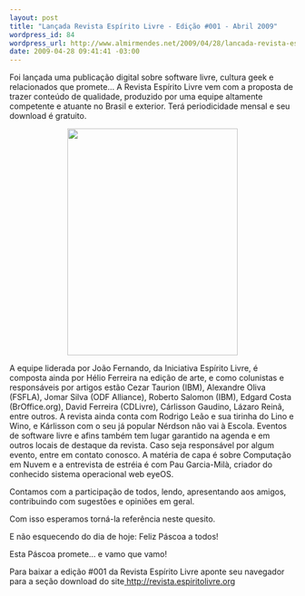 ```yaml
--- 
layout: post
title: "Lançada Revista Espírito Livre - Edição #001 - Abril 2009"
wordpress_id: 84
wordpress_url: http://www.almirmendes.net/2009/04/28/lancada-revista-espirito-livre-edicao-001-abril-2009/
date: 2009-04-28 09:41:41 -03:00
---
```

Foi lançada uma publicação digital sobre software livre, cultura geek e relacionados que promete… A Revista Espírito Livre vem com a proposta de trazer conteúdo de qualidade, produzido por uma equipe altamente competente e atuante no Brasil e exterior. Terá periodicidade mensal e seu download é gratuito.
<p style="text-align: center;"><a href="http://revista.espiritolivre.org" target="_blank"><img class="aligncenter" title="Revista Espírito Livre" src="http://revista.espiritolivre.org/wp-content/themes/epsilon/cache/REL001_Capa.jpg" alt="" width="300" height="400" /></a></p>

A equipe liderada por João Fernando, da Iniciativa Espírito Livre, é composta ainda por Hélio Ferreira na edição de arte, e como colunistas e responsáveis por artigos estão Cezar Taurion (IBM), Alexandre Oliva (FSFLA), Jomar Silva (ODF Alliance), Roberto Salomon (IBM), Edgard Costa (BrOffice.org), David Ferreira (CDLivre), Cárlisson Gaudino, Lázaro Reinã, entre outros. A revista ainda conta com Rodrigo Leão e sua tirinha do Lino e Wino, e Kárlisson com o seu já popular Nérdson não vai à Escola. Eventos de software livre e afins também tem lugar garantido na agenda e em outros locais de destaque da revista. Caso seja responsável por algum evento, entre em contato conosco. A matéria de capa é sobre Computação em Nuvem e a entrevista de estréia é com Pau Garcia-Milà, criador do conhecido sistema operacional web eyeOS.

Contamos com a participação de todos, lendo, apresentando aos amigos, contribuindo com sugestões e opiniões em geral.

Com isso esperamos torná-la referência neste quesito.

E não esquecendo do dia de hoje: Feliz Páscoa a todos!

Esta Páscoa promete… e vamo que vamo!

Para baixar a edição #001 da Revista Espírito Livre aponte seu navegador para a seção download do site<a href="http://revista.espiritolivre.org" target="_blank"> http://revista.espiritolivre.org</a>
